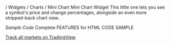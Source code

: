 /
Widgets
/
Charts
/
Mini Chart
Mini Chart Widget
This little one lets you see a symbol's price and change percentages, alongside an even more stripped-back chart view.

*Sample Code* Complete FEATURES for HTML CODE SAMPLE
<!-- TradingView Widget BEGIN -->
<div class="tradingview-widget-container">
  <div class="tradingview-widget-container__widget"></div>
  <div class="tradingview-widget-copyright"><a href="https://www.tradingview.com/" rel="noopener nofollow" target="_blank"><span class="blue-text">Track all markets on TradingView</span></a></div>
  <script type="text/javascript" src="https://s3.tradingview.com/external-embedding/embed-widget-mini-symbol-overview.js" async>
  {
  "symbol": "FX:EURUSD",
  "width": "100%",
  "height": "100%",
  "locale": "en",
  "dateRange": "12M",
  "colorTheme": "dark",
  "isTransparent": true,
  "autosize": true,
  "largeChartUrl": "",
  "chartOnly": false
}
  </script>
</div>
<!-- TradingView Widget END -->